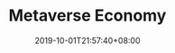---
weight: 9
title: "Metaverse Economy"
description: ""
date: 2019-10-01T21:57:40+08:00
lastmod: 2020-01-01T16:45:40+08:00
draft: false
ico: '<svg class="icon" aria-hidden="true"><use xlink:href="#icon-wenzhang"></use></svg>'
navigation: ["Metaverse Properties","Metaverse Advertising","Metaverse E-Commerce","Creator Economy"]
hidePage: true
---